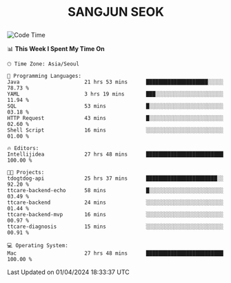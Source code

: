 <h1>
 <p align="center">
   SANGJUN SEOK
 </p>
</h1>

<!--START_SECTION:waka-->
![Code Time](http://img.shields.io/badge/Code%20Time-3%2C430%20hrs%2050%20mins-blue)

📊 **This Week I Spent My Time On** 

```text
🕑︎ Time Zone: Asia/Seoul

💬 Programming Languages: 
Java                     21 hrs 53 mins      ████████████████████░░░░░   78.73 % 
YAML                     3 hrs 19 mins       ███░░░░░░░░░░░░░░░░░░░░░░   11.94 % 
SQL                      53 mins             █░░░░░░░░░░░░░░░░░░░░░░░░   03.18 % 
HTTP Request             43 mins             █░░░░░░░░░░░░░░░░░░░░░░░░   02.60 % 
Shell Script             16 mins             ░░░░░░░░░░░░░░░░░░░░░░░░░   01.00 % 

🔥 Editors: 
Intellijidea             27 hrs 48 mins      █████████████████████████   100.00 % 

🐱‍💻 Projects: 
tdogtdog-api             25 hrs 37 mins      ███████████████████████░░   92.20 % 
ttcare-backend-echo      58 mins             █░░░░░░░░░░░░░░░░░░░░░░░░   03.49 % 
ttcare-backend           24 mins             ░░░░░░░░░░░░░░░░░░░░░░░░░   01.44 % 
ttcare-backend-mvp       16 mins             ░░░░░░░░░░░░░░░░░░░░░░░░░   00.97 % 
ttcare-diagnosis         15 mins             ░░░░░░░░░░░░░░░░░░░░░░░░░   00.91 % 

💻 Operating System: 
Mac                      27 hrs 48 mins      █████████████████████████   100.00 % 
```


 Last Updated on 01/04/2024 18:33:37 UTC
<!--END_SECTION:waka-->
